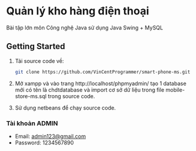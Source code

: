 
# Quản lý kho hàng điện thoại
Bài tập lớn môn Công nghệ Java sử dụng Java Swing + MySQL
## Getting Started

1. Tải source code về:

   ```bash
   git clone https://github.com/VinCentProgrammer/smart-phone-ms.git
   ```
2. Mở xampp và vào trang http://localhost/phpmyadmin/ tạo 1 database mới có tên là chdtdatabase và import cơ sở dữ liệu trong file mobile-store-ms.sql trong source code.

3. Sử dụng netbeans để chạy source code.

### Tài khoản ADMIN
- Email: admin123@gmail.com
- Password: 1234567890